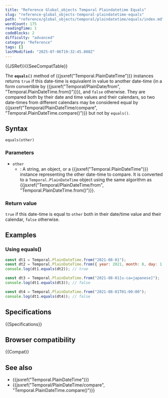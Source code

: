 ```yaml
---
title: "Reference Global_objects Temporal Plaindatetime Equals"
slug: "reference-global_objects-temporal-plaindatetime-equals"
path: "reference/global_objects/temporal/plaindatetime/equals/index.md"
wordCount: 175
readingTime: 1
codeBlocks: 2
difficulty: "advanced"
category: "Reference"
tags: []
lastModified: "2025-07-06T19:32:45.808Z"
---
```



{{JSRef}}{{SeeCompatTable}}

The **`equals()`** method of {{jsxref("Temporal.PlainDateTime")}} instances returns `true` if this date-time is equivalent in value to another date-time (in a form convertible by {{jsxref("Temporal/PlainDate/from", "Temporal.PlainDateTime.from()")}}), and `false` otherwise. They are compared both by their date and time values and their calendars, so two date-times from different calendars may be considered equal by {{jsxref("Temporal/PlainDateTime/compare", "Temporal.PlainDateTime.compare()")}} but not by `equals()`.

## Syntax

```js-nolint
equals(other)
```

### Parameters

- `other`
  - : A string, an object, or a {{jsxref("Temporal.PlainDateTime")}} instance representing the other date-time to compare. It is converted to a `Temporal.PlainDateTime` object using the same algorithm as {{jsxref("Temporal/PlainDateTime/from", "Temporal.PlainDateTime.from()")}}.

### Return value

`true` if this date-time is equal to `other` both in their date/time value and their calendar, `false` otherwise.

## Examples

### Using equals()

```js
const dt1 = Temporal.PlainDateTime.from("2021-08-01");
const dt2 = Temporal.PlainDateTime.from({ year: 2021, month: 8, day: 1 });
console.log(dt1.equals(dt2)); // true

const dt3 = Temporal.PlainDateTime.from("2021-08-01[u-ca=japanese]");
console.log(dt1.equals(dt3)); // false

const dt4 = Temporal.PlainDateTime.from("2021-08-01T01:00:00");
console.log(dt1.equals(dt4)); // false
```

## Specifications

{{Specifications}}

## Browser compatibility

{{Compat}}

## See also

- {{jsxref("Temporal.PlainDateTime")}}
- {{jsxref("Temporal/PlainDateTime/compare", "Temporal.PlainDateTime.compare()")}}
